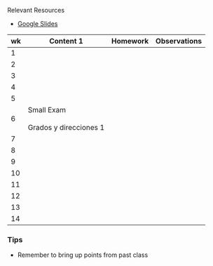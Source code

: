 

Relevant Resources

- [Google Slides](https://docs.google.com/presentation/d/1eAzqDFdvWvx5EUQ0wicR3R7dOerqmYvaU13wTnw9ZPg/edit#slide=id.g30e754371130612e_33)



| wk  | Content 1                                | Homework | Observations |
| --- | ---------------------------------------- | -------- | ------------ |
| 1   |                                          |          |              |
| 2   |                                          |          |              |
| 3   |                                          |          |              |
| 4   |                                          |          |              |
| 5   |                                          |          |              |
| 6   | Small Exam<br><br>Grados y direcciones 1 | <br>     |              |
| 7   |                                          |          |              |
| 8   |                                          |          |              |
| 9   |                                          |          |              |
| 10  |                                          |          |              |
| 11  |                                          |          |              |
| 12  |                                          |          |              |
| 13  |                                          |          |              |
| 14  |                                          |          |              |




### Tips

- Remember to bring up points from past class







